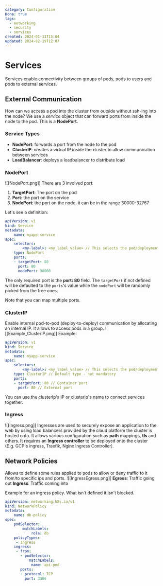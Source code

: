 ```yaml
---
category: Configuration
Done: true
tags:
  - networking
  - security
  - services
created: 2024-01-11T15:04
updated: 2024-02-19T12:07
---
```

# Services
Services enable connectivity between groups of pods, pods to users and pods to external services.
## External Communication
How can we access a pod into the cluster from outside without ssh-ing into the node?
We use a *service* object that can forward ports from inside the node to the pod. This is a **NodePort**. 

### Service Types
- **NodePort**: forwards a port from the node to the pod
- **ClusterIP**: creates a virtual IP inside the cluster to allow communication between services
- **LoadBalancer**: deploys a loadbalancer to distribute load

### NodePort
![[NodePort.png]]
There are 3 involved port:
1. **TargetPort**: The port on the pod
2. **Port**: the port on the service
3. **NodePort**: the port on the node, it can be in the range 30000-32767

Let's see a definition:
```yaml
apiVersion: v1
kind: Service
metadata:
	name: myapp-service
spec:
	selectors:
		<my-label>: <my_label_value> // This selects the pod/deployment
	type: NodePort
	ports:
	- targetPort: 80
	  port: 80
	  nodePort: 30008
```
The only required port is the **port: 80** field. The `targetPort` if not defined will be defaulted to the `ports`'s value while the `nodePort` will be randomly picked from the free ones.

Note that you can map multiple ports.

### ClusterIP
Enable internal pod-to-pod (deploy-to-deploy) communication by allocating an internal IP. It allows to access pods in a group.
![[Example_ClusterIP.png]]
Example:
```yaml
apiVersion: v1
kind: Service
metadata:
	name: myapp-service
spec:
	selectors:
		<my-label>: <my_label_value> // This selects the pod/deployment
	type: ClusterIP // Default type - not mandatory
	ports:
	- targetPort: 80 // Container port
	  port: 80 // External port
```

You can use the clusterIp's IP or clusterip's name to connect services together.

### Ingress
![[Ingress.png]]
Ingresses are used to securely expose an application to the web by using load balancers provided by the cloud platform the cluster is hosted onto. It allows various configuration such as **path** mappings, **tls** and others. It requires an **Ingress controller** to be deployed onto the cluster (E.g. GCP's ingress, Traefik, Nginx Ingress Controller).

## Network Policies
Allows to define some rules applied to pods to allow or deny traffic to it from/to specific ips and ports.
![[IngressEgress.png]]
**Egress**: Traffic going out
**Ingress**: Traffic coming into

Example for an ingress policy. What isn't defined it isn't blocked.
```yaml
apiVersion: networking.k8s.io/v1
kind: NetworkPolicy
metadata:
	name: db-policy
spec:
	podSelector:
		matchLabels:
			role: db
	policyTypes:
	 - Ingress
	ingress:
	 - from:
	   - podSelector:
	       matchLabels:
	        name: api-pod
	   ports:
	   - protocol: TCP
	     port: 3306
```